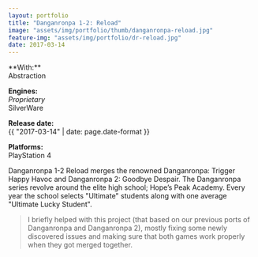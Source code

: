 ```yaml
---
layout: portfolio
title: "Danganronpa 1-2: Reload"
image: "assets/img/portfolio/thumb/danganronpa-reload.jpg"
feature-img: "assets/img/portfolio/dr-reload.jpg"
date: 2017-03-14
---
```

<div class="portfolio-page-right" markdown="1">
**With:**<br>Abstraction

**Engines:**<br>*Proprietary*<br>SilverWare

**Release date:**<br>{{ "2017-03-14" | date: page.date-format }}

**Platforms:**<br>PlayStation 4
</div>
<div class="portfolio-page-left" markdown="1">
Danganronpa 1-2 Reload merges the renowned Danganronpa: Trigger Happy Havoc and Danganronpa 2: Goodbye Despair.
The Danganronpa series revolve around the elite high school; Hope’s Peak Academy. Every year the school selects "Ultimate" students along with one average "Ultimate Lucky Student".

> I briefly helped with this project (that based on our previous ports of Danganronpa and Danganronpa 2), mostly fixing some newly discovered issues and making sure
> that both games work properly when they got merged together.
</div>